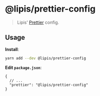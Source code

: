 # @lipis/prettier-config

> Lipis' [Prettier](https://prettier.io) config.

## Usage

**Install**:

```bash
yarn add --dev @lipis/prettier-config
```

**Edit `package.json`**:

```jsonc
{
  // ...
  "prettier": "@lipis/prettier-config"
}
```
